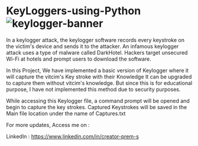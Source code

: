 # KeyLoggers-using-Python![keylogger-banner](https://user-images.githubusercontent.com/80483699/231238881-542a756c-7a17-4129-b116-be1be380cf6a.png)

In a keylogger attack, the keylogger software records every keystroke on the victim's device and sends it to the attacker. An infamous keylogger attack uses a type of malware called DarkHotel. Hackers target unsecured Wi-Fi at hotels and prompt users to download the software.

In this Project, We have implemented a basic version of Keylogger where it will capture the vitcim's Key stroke with their Knowledge
It can be upgraded to capture them without vitcim's knowledge. But since this is for educational purpose, I have not implemented this method due to security purposes.

While accessing this Keylogger file, a command prompt will be opened and begin to capture the key strokes.
Captured Keystrokes will be saved in the Main file location under the name of Captures.txt

For more updates, Access me on :

LinkedIn : https://www.linkedin.com/in/creator-prem-s

